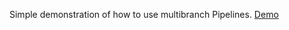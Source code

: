 Simple demonstration of how to use multibranch Pipelines.
[Demo](https://hub.docker.com/r/jenkinsci/pipeline-as-code-github-demo/)
 
